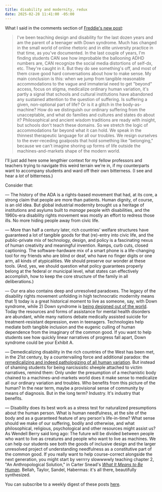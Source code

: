 ```yaml
---
title: disability and modernity, redux
date: 2025-02-28 11:41:00 -05:00
---
```


What I said in the comments section of [Freddie's new post](https://freddiedeboer.substack.com/p/what-do-people-with-disabilities):

>I've been teaching design and disability for the last dozen years and am the parent of a teenager with Down syndrome. Much has changed in the small world of online rhetoric and in elite university practice in that time, as you've documented. In the last couple of years, I'm finding students CAN see how improbable the ballooning ADHD numbers are, CAN recognize the social media distortions of self-dx, etc. They're caught in it. But they do see something's off, and most of them crave good hard conversations about how to make sense. My main conclusion is this: when we jump from tangible reasonable accommodations to the vague and immaterial need to get "beyond" access, focus on stigma, medicalize ordinary human variation, it's partly a signal that schools and cultural institutions have abandoned any sustained attention to the question of suffering. Is suffering a given, non-optional part of life? Or is it a glitch in the body-as-machine? How do we distinguish our ordinary suffering from the unacceptable, and what do families and cultures and states do about it? Philosophical and ancient wisdom traditions are ready with insight, but schools don't teach these domains. So we stretch the logic of accommodations far beyond what it can hold. We speak in the thinnest therapeutic language for all our troubles. We resign ourselves to the ever-receding goalposts that hold something like "belonging," because we can't imagine shoring up forms of life outside the machines-and-markets shape of the modern world.

I'll just add here some lengthier context for my fellow professors and teachers trying to navigate this weird terrain we're in, if my counterparts want to accompany students and ward off their own bitterness. (I see and hear a *lot* of bitterness.) 

Consider that: 

— The history of the ADA is a rights-based movement that had, at its core, a strong claim that people are more than patients. Human dignity, of course, is an old idea. But global industrial modernity brought us a heritage of institutions and asylums built to *manage* people with disabilities, and the 1960s-era disability rights movement was mostly an effort to redress those ills. No more hiding people away from civic life. 

— More than half a century later, rich countries' welfare structures have guaranteed a lot of tangible goods for that (re)-entry into civic life, and the public-private mix of technology, design, and policy is a fascinating nexus of human creativity and meaningful invention. Ramps, curb cuts, closed captioning. The software-hardware mix of a smart phone is a life-changing tool for my friends who are blind or deaf, who have no finger digits or one arm, all kinds of atypicalities. We should preserve our wonder at these tools. (And, yes, we should question what policy guarantees properly belong at the federal or municipal level, what states can effectively accomplish, how to keep the core structure of the family in all deliberations.)

— Our era also contains deep and unresolved paradoxes. The legacy of the disability rights movement unfolding in high technocratic modernity means that 1) today is a great historical moment to live as someone, say, with Down syndrome, while 2) Down syndrome is [being designed out of the world](https://www.theatlantic.com/magazine/archive/2020/12/the-last-children-of-down-syndrome/616928/). Today the resources and forms of assistance for mental health disorders are abundant, while many nations debate medically assisted suicide for treatment-resistant depression, even in teenagers. Technologies help mediate both tangible inclusion and the eugenic culling of human dependence from the imaginary of the common good. If you want to help students see how quickly linear narratives of progress fall apart, Down syndrome could be your Exhibit A.

— Demedicalizing disability in the rich countries of the West has been met, in the 21st century, by a countervailing force and additional paradox: the [*re*medicalizing and indeed pathologizing of all human variation](https://www.thenewatlantis.com/publications/all-pathology-all-the-time). But instead of shaming students for being narcissistic sheeple attached to victim narratives, remind them: Only under the presumption of a mechanistic body chained to a machines-and-markets world does it make sense to medicalize all our ordinary variation and troubles. Who benefits from this picture of the human? In the near term, maybe a provisional sense of community by means of diagnosis. But in the long term? Industry. It's industry that benefits.

— Disability does its best work as a stress test for naturalized presumptions about the human person. What is human needfulness, at the site of the body and as a guaranteed feature of any person's life-in-time? What sense should we make of our suffering, bodily and otherwise, and what philosophical, religious, psychological and other resources might assist us? As Wendell Berry said long ago: The future will be divided between people who want to live as creatures and people who want to live as machines. We can help our students see both the goods of inclusive design and the larger unresolved project of understanding needfulness as a constitutive part of the common good. If you really want to help course-correct alongside the next generation, you might start by verrrry slowwwwly teaching chapter 2, "An Anthropological Solution," in Carter Snead's *[What It Means to Be Human](https://www.hup.harvard.edu/books/9780674278769).* Bellah, Taylor, Sandel, Habermas: it's all there, beautifully synthesized. 

You can subscribe to a weekly digest of these posts [here](https://ablerism.micro.blog/subscribe/).


